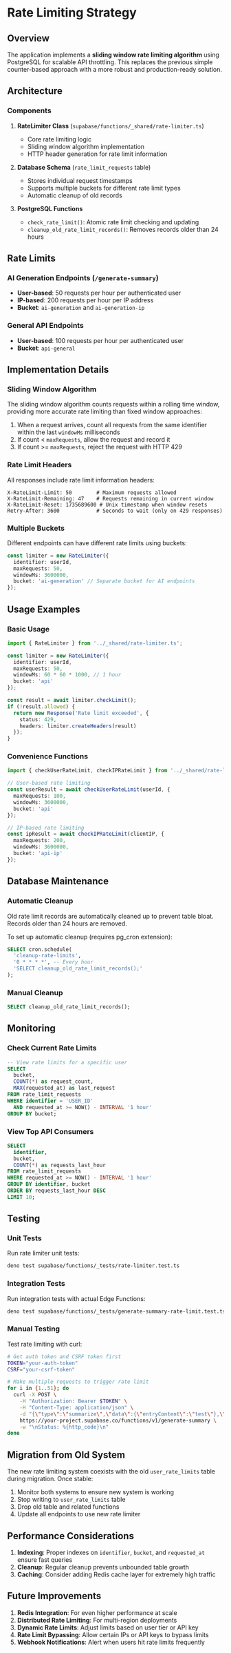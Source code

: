 # Rate Limiting Strategy

## Overview

The application implements a **sliding window rate limiting algorithm** using PostgreSQL for scalable API throttling. This replaces the previous simple counter-based approach with a more robust and production-ready solution.

## Architecture

### Components

1. **RateLimiter Class** (`supabase/functions/_shared/rate-limiter.ts`)
   - Core rate limiting logic
   - Sliding window algorithm implementation
   - HTTP header generation for rate limit information

2. **Database Schema** (`rate_limit_requests` table)
   - Stores individual request timestamps
   - Supports multiple buckets for different rate limit types
   - Automatic cleanup of old records

3. **PostgreSQL Functions**
   - `check_rate_limit()`: Atomic rate limit checking and updating
   - `cleanup_old_rate_limit_records()`: Removes records older than 24 hours

## Rate Limits

### AI Generation Endpoints (`/generate-summary`)
- **User-based**: 50 requests per hour per authenticated user
- **IP-based**: 200 requests per hour per IP address
- **Bucket**: `ai-generation` and `ai-generation-ip`

### General API Endpoints
- **User-based**: 100 requests per hour per authenticated user
- **Bucket**: `api-general`

## Implementation Details

### Sliding Window Algorithm

The sliding window algorithm counts requests within a rolling time window, providing more accurate rate limiting than fixed window approaches:

1. When a request arrives, count all requests from the same identifier within the last `windowMs` milliseconds
2. If count < `maxRequests`, allow the request and record it
3. If count >= `maxRequests`, reject the request with HTTP 429

### Rate Limit Headers

All responses include rate limit information headers:

```
X-RateLimit-Limit: 50        # Maximum requests allowed
X-RateLimit-Remaining: 47    # Requests remaining in current window
X-RateLimit-Reset: 1735689600 # Unix timestamp when window resets
Retry-After: 3600            # Seconds to wait (only on 429 responses)
```

### Multiple Buckets

Different endpoints can have different rate limits using buckets:

```typescript
const limiter = new RateLimiter({
  identifier: userId,
  maxRequests: 50,
  windowMs: 3600000,
  bucket: 'ai-generation' // Separate bucket for AI endpoints
});
```

## Usage Examples

### Basic Usage

```typescript
import { RateLimiter } from '../_shared/rate-limiter.ts';

const limiter = new RateLimiter({
  identifier: userId,
  maxRequests: 50,
  windowMs: 60 * 60 * 1000, // 1 hour
  bucket: 'api'
});

const result = await limiter.checkLimit();
if (!result.allowed) {
  return new Response('Rate limit exceeded', {
    status: 429,
    headers: limiter.createHeaders(result)
  });
}
```

### Convenience Functions

```typescript
import { checkUserRateLimit, checkIPRateLimit } from '../_shared/rate-limiter.ts';

// User-based rate limiting
const userResult = await checkUserRateLimit(userId, {
  maxRequests: 100,
  windowMs: 3600000,
  bucket: 'api'
});

// IP-based rate limiting
const ipResult = await checkIPRateLimit(clientIP, {
  maxRequests: 200,
  windowMs: 3600000,
  bucket: 'api-ip'
});
```

## Database Maintenance

### Automatic Cleanup

Old rate limit records are automatically cleaned up to prevent table bloat. Records older than 24 hours are removed.

To set up automatic cleanup (requires pg_cron extension):

```sql
SELECT cron.schedule(
  'cleanup-rate-limits', 
  '0 * * * *', -- Every hour
  'SELECT cleanup_old_rate_limit_records();'
);
```

### Manual Cleanup

```sql
SELECT cleanup_old_rate_limit_records();
```

## Monitoring

### Check Current Rate Limits

```sql
-- View rate limits for a specific user
SELECT 
  bucket,
  COUNT(*) as request_count,
  MAX(requested_at) as last_request
FROM rate_limit_requests
WHERE identifier = 'USER_ID'
  AND requested_at >= NOW() - INTERVAL '1 hour'
GROUP BY bucket;
```

### View Top API Consumers

```sql
SELECT 
  identifier,
  bucket,
  COUNT(*) as requests_last_hour
FROM rate_limit_requests
WHERE requested_at >= NOW() - INTERVAL '1 hour'
GROUP BY identifier, bucket
ORDER BY requests_last_hour DESC
LIMIT 10;
```

## Testing

### Unit Tests

Run rate limiter unit tests:

```bash
deno test supabase/functions/_tests/rate-limiter.test.ts
```

### Integration Tests

Run integration tests with actual Edge Functions:

```bash
deno test supabase/functions/_tests/generate-summary-rate-limit.test.ts
```

### Manual Testing

Test rate limiting with curl:

```bash
# Get auth token and CSRF token first
TOKEN="your-auth-token"
CSRF="your-csrf-token"

# Make multiple requests to trigger rate limit
for i in {1..51}; do
  curl -X POST \
    -H "Authorization: Bearer $TOKEN" \
    -H "Content-Type: application/json" \
    -d "{\"type\":\"summarize\",\"data\":{\"entryContent\":\"test\"},\"csrf_token\":\"$CSRF\"}" \
    https://your-project.supabase.co/functions/v1/generate-summary \
    -w "\nStatus: %{http_code}\n"
done
```

## Migration from Old System

The new rate limiting system coexists with the old `user_rate_limits` table during migration. Once stable:

1. Monitor both systems to ensure new system is working
2. Stop writing to `user_rate_limits` table
3. Drop old table and related functions
4. Update all endpoints to use new rate limiter

## Performance Considerations

1. **Indexing**: Proper indexes on `identifier`, `bucket`, and `requested_at` ensure fast queries
2. **Cleanup**: Regular cleanup prevents unbounded table growth
3. **Caching**: Consider adding Redis cache layer for extremely high traffic

## Future Improvements

1. **Redis Integration**: For even higher performance at scale
2. **Distributed Rate Limiting**: For multi-region deployments
3. **Dynamic Rate Limits**: Adjust limits based on user tier or API key
4. **Rate Limit Bypassing**: Allow certain IPs or API keys to bypass limits
5. **Webhook Notifications**: Alert when users hit rate limits frequently